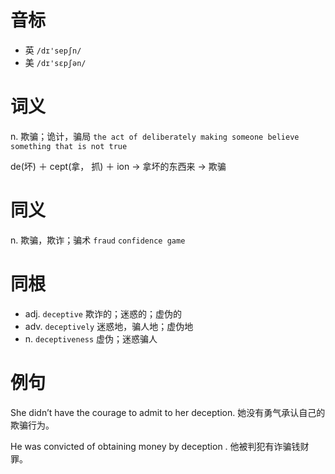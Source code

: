 # 音标

- 英 `/dɪ'sepʃn/`
- 美 `/dɪ'sɛpʃən/`

# 词义

n. 欺骗；诡计，骗局
`the act of deliberately making someone believe something that is not true`



de(坏) ＋ cept(拿， 抓) ＋ ion → 拿坏的东西来 → 欺骗

# 同义

n. 欺骗，欺诈；骗术
`fraud` `confidence game`

# 同根

- adj. `deceptive` 欺诈的；迷惑的；虚伪的
- adv. `deceptively` 迷惑地，骗人地；虚伪地
- n. `deceptiveness` 虚伪；迷惑骗人

# 例句

She didn’t have the courage to admit to her deception.
她没有勇气承认自己的欺骗行为。

He was convicted of obtaining money by deception .
他被判犯有诈骗钱财罪。


